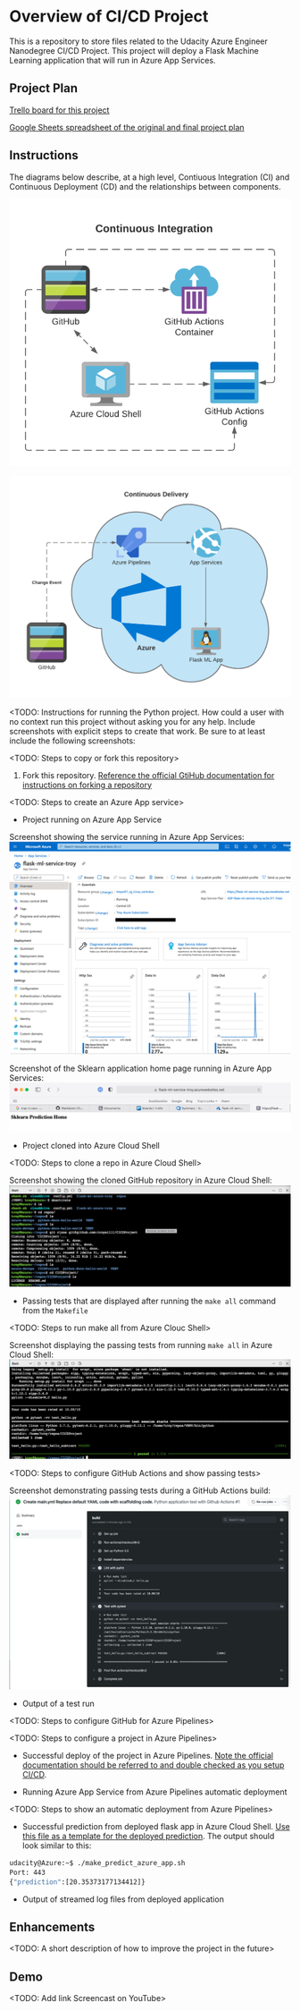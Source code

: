 # Overview of CI/CD Project

This is a repository to store files related to the Udacity Azure Engineer Nanodegree CI/CD Project. This project will deploy a Flask Machine Learning application that will run in Azure App Services.

## Project Plan

[Trello board for this project][1]

[Google Sheets spreadsheet of the original and final project plan][2]

## Instructions

The diagrams below describe, at a high level, Contiuous Integration (CI) and Continuous Deployment (CD) and the relationships between components.

![Alt text](/CI_Azure_Diagram.png?raw=true "CI_Azure_Diagram.png")

![Alt text](/CD_Azure_Diagram.png?raw=true "CD_Azure_Diagram.png")

<TODO:  Instructions for running the Python project.  How could a user with no context run this project without asking you for any help.  Include screenshots with explicit steps to create that work. Be sure to at least include the following screenshots:

<TODO: Steps to copy or fork this repository>

1. Fork this repository. [Reference the official GtiHub documentation for instructions on forking a repository][3]

<TODO: Steps to create an Azure App service>

* Project running on Azure App Service

Screenshot showing the service running in Azure App Services:
![Alt text](/Azure_App_Services.png?raw=true "Azure_App_Services.png")

Screenshot of the Sklearn application home page running in Azure App Services:
![Alt text](/Sklearn_Home.png?raw=true "Sklearn_Home.png")

* Project cloned into Azure Cloud Shell

<TODO: Steps to clone a repo in Azure Cloud Shell>

Screenshot showing the cloned GitHub repository in Azure Cloud Shell:
![Alt text](/Cloned_Repo_Azure.png?raw=true "Cloned_Repo_Azure.png")

* Passing tests that are displayed after running the `make all` command from the `Makefile`

<TODO: Steps to run make all from Azure Clouc Shell>

Screenshot displaying the passing tests from running `make all` in Azure Cloud Shell:
![Alt text](/Cloud_Shell_Setup_Passing_Tests.png?raw=true "Cloud_Shell_Setup_Passing_Tests.png")

<TODO: Steps to configure GitHub Actions and show passing tests>

Screenshot demonstrating passing tests during a GitHub Actions build:
![Alt text](/Passing_GitHub_Actions_Build.png?raw=true "Passing_GitHub_Actions_Build.png")

* Output of a test run

<TODO: Steps to configure GitHub for Azure Pipelines>

<TODO: Steps to configure a project in Azure Pipelines>

* Successful deploy of the project in Azure Pipelines.  [Note the official documentation should be referred to and double checked as you setup CI/CD](https://docs.microsoft.com/en-us/azure/devops/pipelines/ecosystems/python-webapp?view=azure-devops).

* Running Azure App Service from Azure Pipelines automatic deployment

<TODO: Steps to show an automatic deployment from Azure Pipelines>

* Successful prediction from deployed flask app in Azure Cloud Shell.  [Use this file as a template for the deployed prediction](https://github.com/udacity/nd082-Azure-Cloud-DevOps-Starter-Code/blob/master/C2-AgileDevelopmentwithAzure/project/starter_files/flask-sklearn/make_predict_azure_app.sh).
The output should look similar to this:

```bash
udacity@Azure:~$ ./make_predict_azure_app.sh
Port: 443
{"prediction":[20.35373177134412]}
```

* Output of streamed log files from deployed application

>

## Enhancements

<TODO: A short description of how to improve the project in the future>

## Demo 

<TODO: Add link Screencast on YouTube>

[1]: https://trello.com/b/GWL8MO8g/building-ci-cd-pipeline
[2]: https://docs.google.com/spreadsheets/d/1QMoPynXT3BXGuPUoEhMU0OHgs3Zs2ru5FsCxnYTjpDw/edit?usp=sharing
[3]: https://docs.github.com/en/github/getting-started-with-github/fork-a-repo